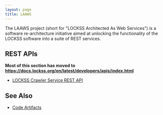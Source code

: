 ```yaml
---
layout: page
title: LAAWS
---
```


The LAAWS project (short for "LOCKSS Architected As Web Services") is a
software re-architecture initiative aimed at unlocking the functionality of the
LOCKSS software into a suite of REST services.

## REST APIs

**Most of this section has moved to <https://docs.lockss.org/en/latest/developers/apis/index.html>**

*   [LOCKSS Crawler Service REST API](apis/lockss-crawler-service.html)

## See Also

*   [Code Artifacts](/developers/laaws/code-artifacts)
